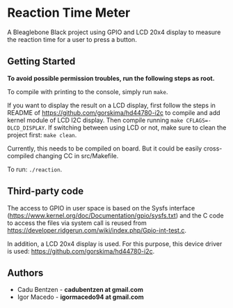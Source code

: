 Reaction Time Meter
========================

A Bleaglebone Black project using GPIO and LCD 20x4 display to measure the reaction time for a user to press a button.

## Getting Started

**To avoid possible permission troubles, run the following steps as root.**

To compile with printing to the console, simply run `make`. 

If you want to display the result on a LCD display, first follow the steps in README of <https://github.com/gorskima/hd44780-i2c> to compile and add kernel module of LCD I2C display. Then compile running `make CFLAGS=-DLCD_DISPLAY`. If switching between using LCD or not, make sure to clean the project first: `make clean`.

Currently, this needs to be compiled on board. But it could be easily cross-compiled changing CC in src/Makefile.

To run: `./reaction`.

## Third-party code

The access to GPIO in user space is based on the Sysfs interface (<https://www.kernel.org/doc/Documentation/gpio/sysfs.txt>) and the C code to access the files via system call is reused from <https://developer.ridgerun.com/wiki/index.php/Gpio-int-test.c>.

In addition, a LCD 20x4 display is used. For this purpose, this device driver is used: <https://github.com/gorskima/hd44780-i2c>.

## Authors
- Cadu Bentzen - **cadubentzen at gmail.com**
- Igor Macedo - **igormacedo94 at gmail.com**
